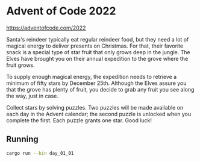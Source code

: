 # Advent of Code 2022

https://adventofcode.com/2022

Santa's reindeer typically eat regular reindeer food, but they need a lot
of magical energy to deliver presents on Christmas. For that, their
favorite snack is a special type of star fruit that only grows deep in the
jungle. The Elves have brought you on their annual expedition to the grove
where the fruit grows.

To supply enough magical energy, the expedition needs to retrieve a
minimum of fifty stars by December 25th. Although the Elves assure you
that the grove has plenty of fruit, you decide to grab any fruit you see
along the way, just in case.

Collect stars by solving puzzles. Two puzzles will be made available on
each day in the Advent calendar; the second puzzle is unlocked when you
complete the first. Each puzzle grants one star. Good luck!

## Running

```sh
cargo run --bin day_01_01
```

